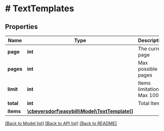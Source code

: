 # # TextTemplates

## Properties

Name | Type | Description | Notes
------------ | ------------- | ------------- | -------------
**page** | **int** | The current page |
**pages** | **int** | Max possible pages |
**limit** | **int** | Items limitation. Max 1000 |
**total** | **int** | Total Items |
**items** | [**\cbeyersdorf\easybill\Model\TextTemplate[]**](TextTemplate.md) |  | [optional]

[[Back to Model list]](../../README.md#models) [[Back to API list]](../../README.md#endpoints) [[Back to README]](../../README.md)
